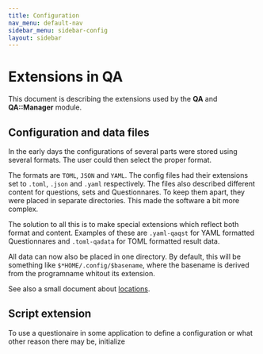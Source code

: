 ```yaml
---
title: Configuration
nav_menu: default-nav
sidebar_menu: sidebar-config
layout: sidebar
---
```

# Extensions in QA

This document is describing the extensions used by the **QA** and **QA::Manager** module.


## Configuration and data files

 In the early days the configurations of several parts were stored using several formats. The user could then select the proper format.

The formats are `TOML`, `JSON` and `YAML`. The config files had their extensions set to `.toml`, `.json` and `.yaml` respectively. The files also described different content for questions, sets and Questionnares. To keep them apart, they were placed in separate directories. This made the software a bit more complex.

The solution to all this is to make special extensions which reflect both format and content. Examples of these are `.yaml-qaqst` for YAML formatted Questionnares and `.toml-qadata` for TOML formatted result data.

All data can now also be placed in one directory. By default, this will be something like `$*HOME/.config/$basename`, where the basename is derived from the programname whitout its extension.

See also a small document about [locations](./locations.html).



## Script extension

To use a questionaire in some application to define a configuration or what other reason there may be, initialize
